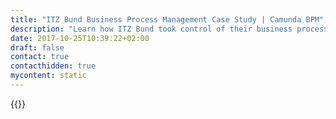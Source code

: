 ```yaml
---
title: "ITZ Bund Business Process Management Case Study | Camunda BPM"
description: "Learn how ITZ Bund took control of their business process automation and improved efficiency in their organization with Camunda. Camunda is the leader for workflow automation based on Java and BPMN 2.0."
date: 2017-10-25T10:39:22+02:00
draft: false
contact: true
contacthidden: true
mycontent: static
---
```

{{<case-study-single
company="ITZ Bund"
companydescription="<p>We are the central IT-Service Provider of the Federal Government</p><p>Our Mission: To provide powerful, economically feasible an high quality IT-Solutions especially to the federal administration.</p><p>Among our customers you will find the Federal Ministry of Finance, the Federal Ministry of Transport and Digital Infrastructure and several of their ancillary government agencies. Among the latter you will find institutions like the Federal Office for Migration and Refugees, the Central Customs Agency, the procurement office of the Federal Ministry of the Interior, the Federal Office of Administration, the Institute for Federal Real Estate and the Federal Statistical Office. Further federal agencies make use of our services.</p><p>Approximately 1 million users utilize our IT-Solutions. During the course of their daily work more than 85.000 workplaces rely on us.</p>"
customerquote=""
teaser=""
usecase=""
videolink=""
logo="//images.ctfassets.net/vpidbgnakfvf/H3aNjoEi6AumsuGEqWis0/650f5fee2ca31cb85ac5ce5be84b4fe9/itz-bund.svg"
pdf=""
thumbnail="">}}